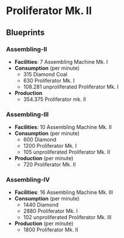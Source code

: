 # Proliferator Mk. II

## Blueprints

### Assembling-II

- **Facilities**: 7 Assembling Machine Mk. I
- **Consumption** (per minute)
	- 315 Diamond Coal
	- 630 Proliferator Mk. I
	- 108.281 unproliferated Proliferator Mk. I
- **Production**
	- 354.375 Proliferator mk. II

### Assembling-III

- **Facilities**: 10 Assembling Machine Mk. II
- **Consumption** (per minute)
	- 600 Diamond
	- 1200 Proliferator Mk. I
	- 105 unproliferated Proliferator Mk. II
- **Production**  (per minute)
	- 720 Proliferator Mk. II

### Assembling-IV

- **Facilities**: 16 Assembling Machine Mk. III
- **Consumption** (per minute)
	- 1440 Diamond
	- 2880 Proliferator Mk. I
	- 102 unproliferated Proliferator Mk. III
- **Production** (per minute)
	- 1800 Proliferator Mk. II
